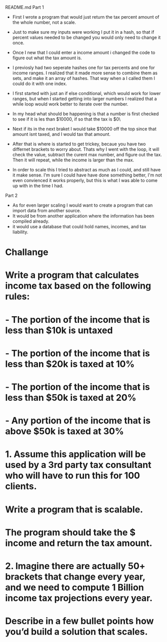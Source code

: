 README.md
Part 1

* First I wrote a program that would just return the tax percent amount of the whole number, not a scale. 

* Just to make sure my inputs were working I put it in a hash, so that if percent values needed to be changed you would only need to change it once. 

* Once I new that I could enter a income amount i changed the code to figure out what the tax amount is. 

* I previosly had two seperate hashes one for tax percents and one for income ranges. I realized that it made more sense to combine them as sets, and make it an array of hashes. That way when a I called them I could do it with one index.  

* I first started with just an if else conditional, which would work for lower ranges, but when I started getting into larger numbers I realized that a while loop would work better to iterate over the number. 

* In my head what should be happening is that a number is first checked to see if it is les than $10000, if so that the tax is $0\

* Next if its in the next braket I would take $10000 off the top since that amount isnt taxed, and I would tax that amount. 

* After that is where is started to get trickey, becaue you have two differnet brackets to worry about. Thats why I went with the loop, it will check the value, subtract the curent max number, and figure out the tax. Then it will repeat, while the income is larger than the max. 

* In order to scale this I tried to abstract as much as I could, and still have it make sense. I'm sure I could have have done something better, I'm not even convienced it works properly, but this is what I was able to come up with in the time I had. 

Part 2

* As for even larger scaling I would want to create a program that can import data from another source. 
* It would be from another application where the information has been compiled already. 
* it would use a database that could hold names, incomes, and tax liability. 


# Challange
# Write a program that calculates income tax based on the following rules: 
# - The portion of the income that is less than $10k is untaxed
# - The portion of the income that is less than $20k is taxed at 10%
# - The portion of the income that is less than $50k is taxed at 20%
# - Any portion of the income that is above $50k is taxed at 30%

# 1. Assume this application will be used by a 3rd party tax consultant who will have to run this for 100 clients.
# Write a program that is scalable.
# The program should take the $ income and return the tax amount.
# 2. Imagine there are actually 50+ brackets that change every year, and we need to compute 1 Billion income tax projections every year.
# Describe in a few bullet points how you’d build a solution that scales.